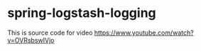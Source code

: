 # spring-logstash-logging

This is source code for video https://www.youtube.com/watch?v=OVRsbswIVjo
